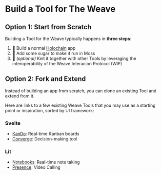 # Build a Tool for The Weave

## Option 1: Start from Scratch

Building a Tool for the Weave typically happens in **three steps**:

1. 🧁 Build a normal [Holochain](https://www.holochain.org/) app
2. 🧂 Add some sugar to make it run in Moss
3. 🧶 _(optional)_ Knit it together with other Tools by leveraging the interoperability of the Weave Interacion Protocol (WIP)

## Option 2: Fork and Extend

Instead of building an app from scratch, you can clone an existing Tool and extend from it.

Here are links to a few existing Weave Tools that you may use as a starting point or inspiration, sorted by UI framework:

### **Svelte**

- [KanDo](https://github.com/holochain-apps/kando): Real-time Kanban boards
- [Converge](https://github.com/lightningrodlabs/converge): Decision-making tool

### Lit

- [Notebooks](https://github.com/lightningrodlabs/notebooks): Real-time note taking
- [Presence](https://github.com/matthme/presence): Video Calling
